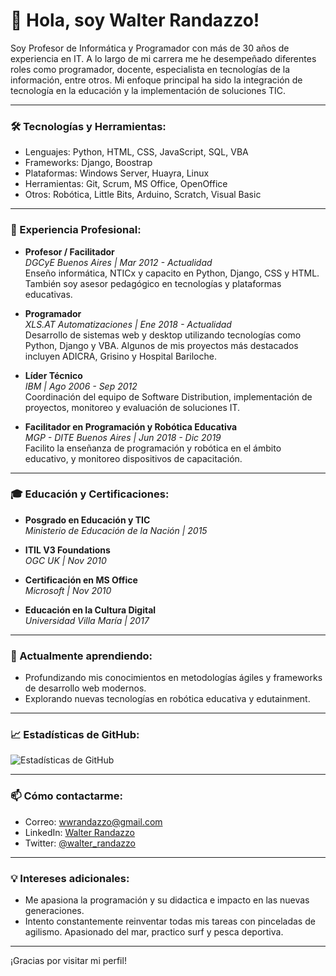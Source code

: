 # 👋 Hola, soy Walter Randazzo!

Soy Profesor de Informática y Programador con más de 30 años de experiencia en IT. A lo largo de mi carrera me he desempeñado diferentes roles como programador, docente, especialista en tecnologías de la información, entre otros. Mi enfoque principal ha sido la integración de tecnología en la educación y la implementación de soluciones TIC.

---

### 🛠️ Tecnologías y Herramientas:

- Lenguajes: Python, HTML, CSS, JavaScript, SQL, VBA
- Frameworks: Django, Boostrap
- Plataformas: Windows Server, Huayra, Linux
- Herramientas: Git, Scrum, MS Office, OpenOffice
- Otros: Robótica, Little Bits, Arduino, Scratch, Visual Basic

---

### 🚀 Experiencia Profesional:

- **Profesor / Facilitador**  
  *DGCyE Buenos Aires | Mar 2012 - Actualidad*  
  Enseño informática, NTICx y capacito en Python, Django, CSS y HTML. También soy asesor pedagógico en tecnologías y plataformas educativas.

- **Programador**  
  *XLS.AT Automatizaciones | Ene 2018 - Actualidad*  
  Desarrollo de sistemas web y desktop utilizando tecnologías como Python, Django y VBA. Algunos de mis proyectos más destacados incluyen ADICRA, Grisino y Hospital Bariloche.

- **Líder Técnico**  
  *IBM | Ago 2006 - Sep 2012*  
  Coordinación del equipo de Software Distribution, implementación de proyectos, monitoreo y evaluación de soluciones IT.

- **Facilitador en Programación y Robótica Educativa**  
  *MGP - DITE Buenos Aires | Jun 2018 - Dic 2019*  
  Facilito la enseñanza de programación y robótica en el ámbito educativo, y monitoreo dispositivos de capacitación.

---

### 🎓 Educación y Certificaciones:

- **Posgrado en Educación y TIC**  
  *Ministerio de Educación de la Nación | 2015*

- **ITIL V3 Foundations**  
  *OGC UK | Nov 2010*

- **Certificación en MS Office**  
  *Microsoft | Nov 2010*

- **Educación en la Cultura Digital**  
  *Universidad Villa María | 2017*

---

### 🌱 Actualmente aprendiendo:

- Profundizando mis conocimientos en metodologías ágiles y frameworks de desarrollo web modernos.
- Explorando nuevas tecnologías en robótica educativa y edutainment.

---

### 📈 Estadísticas de GitHub:

![Estadísticas de GitHub](https://github-readme-stats.vercel.app/api?username=walter-randazzo&show_icons=true&theme=radical)

---

### 📫 Cómo contactarme:

- Correo: [wwrandazzo@gmail.com](mailto:wwrandazzo@gmail.com)
- LinkedIn: [Walter Randazzo](https://www.linkedin.com/in/walter-randazzo)
- Twitter: [@walter_randazzo](https://twitter.com/walter_randazzo)

---

### 💡 Intereses adicionales:

- Me apasiona la programación y su didactica e impacto en las nuevas generaciones.
- Intento constantemente reinventar todas mis tareas con pinceladas de agilismo. Apasionado del mar, practico surf y pesca deportiva.

---

¡Gracias por visitar mi perfil!
